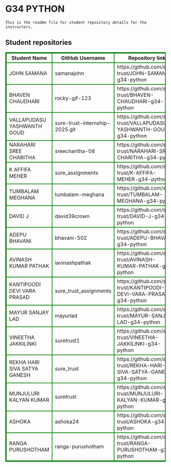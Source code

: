 # G34 PYTHON
    This is the readme file for student repository details for the instructors.
## Student repositories 
<table style="border : 2px solid green; width:100%;">
<tr >
<th style="border : 2px solid green;">Student Name</th>
<th style="border : 2px solid green;">GitHub Username</th>
<th style="border : 2px solid green;">Repository link</th>
</tr>
<tr style="border : 2px solid green;">
<td style="border : 2px solid green;">JOHN SAMANA</td> 

<td style="border : 2px solid green;">samanajohn</td> 

<td style="border : 2px solid green;">https://github.com/sure-trust/JOHN-SAMANA-g34-python</td> 
</tr>

<tr style="border : 2px solid green;">
<td style="border : 2px solid green;">BHAVEN CHAUDHARI</td> 

<td style="border : 2px solid green;">rocky-gif-123</td> 

<td style="border : 2px solid green;">https://github.com/sure-trust/BHAVEN-CHAUDHARI-g34-python</td> 
</tr>

<tr style="border : 2px solid green;">
<td style="border : 2px solid green;">VALLAPUDASU YASHWANTH GOUD</td> 

<td style="border : 2px solid green;">sure-trust-internship-2025.git</td> 

<td style="border : 2px solid green;">https://github.com/sure-trust/VALLAPUDASU-YASHWANTH-GOUD-g34-python</td> 
</tr>

<tr style="border : 2px solid green;">
<td style="border : 2px solid green;">NARAHARI SREE CHARITHA</td> 

<td style="border : 2px solid green;">sreecharitha-08</td> 

<td style="border : 2px solid green;">https://github.com/sure-trust/NARAHARI-SREE-CHARITHA-g34-python</td> 
</tr>

<tr style="border : 2px solid green;">
<td style="border : 2px solid green;">K AFFIFA MEHER</td> 

<td style="border : 2px solid green;">sure_assignments</td> 

<td style="border : 2px solid green;">https://github.com/sure-trust/K-AFFIFA-MEHER-g34-python</td> 
</tr>

<tr style="border : 2px solid green;">
<td style="border : 2px solid green;">TUMBALAM MEGHANA</td> 

<td style="border : 2px solid green;">tumbalam-meghana</td> 

<td style="border : 2px solid green;">https://github.com/sure-trust/TUMBALAM-MEGHANA-g34-python</td> 
</tr>

<tr style="border : 2px solid green;">
<td style="border : 2px solid green;">DAVID J</td> 

<td style="border : 2px solid green;">david39crown</td> 

<td style="border : 2px solid green;">https://github.com/sure-trust/DAVID-J-g34-python</td> 
</tr>

<tr style="border : 2px solid green;">
<td style="border : 2px solid green;">ADEPU BHAVANI</td> 

<td style="border : 2px solid green;">bhavani-502</td> 

<td style="border : 2px solid green;">https://github.com/sure-trust/ADEPU-BHAVANI-g34-python</td> 
</tr>

<tr style="border : 2px solid green;">
<td style="border : 2px solid green;">AVINASH KUMAR PATHAK</td> 

<td style="border : 2px solid green;">iavinashpathak</td> 

<td style="border : 2px solid green;">https://github.com/sure-trust/AVINASH-KUMAR-PATHAK-g34-python</td> 
</tr>

<tr style="border : 2px solid green;">
<td style="border : 2px solid green;">KANTIPOODI DEVI VARA PRASAD</td> 

<td style="border : 2px solid green;">sure_trust_assignments</td> 

<td style="border : 2px solid green;">https://github.com/sure-trust/KANTIPOODI-DEVI-VARA-PRASAD-g34-python</td> 
</tr>

<tr style="border : 2px solid green;">
<td style="border : 2px solid green;">MAYUR SANJAY LAD</td> 

<td style="border : 2px solid green;">mayurlad</td> 

<td style="border : 2px solid green;">https://github.com/sure-trust/MAYUR-SANJAY-LAD-g34-python</td> 
</tr>

<tr style="border : 2px solid green;">
<td style="border : 2px solid green;">VINEETHA JAKKILINKI</td> 

<td style="border : 2px solid green;">suretrust1</td> 

<td style="border : 2px solid green;">https://github.com/sure-trust/VINEETHA-JAKKILINKI-g34-python</td> 
</tr>

<tr style="border : 2px solid green;">
<td style="border : 2px solid green;">REKHA HARI SIVA SATYA GANESH</td> 

<td style="border : 2px solid green;">sure_trust</td> 

<td style="border : 2px solid green;">https://github.com/sure-trust/REKHA-HARI-SIVA-SATYA-GANESH-g34-python</td> 
</tr>

<tr style="border : 2px solid green;">
<td style="border : 2px solid green;">MUNJULURI KALYAN KUMAR</td> 

<td style="border : 2px solid green;">suretrust</td> 

<td style="border : 2px solid green;">https://github.com/sure-trust/MUNJULURI-KALYAN-KUMAR-g34-python</td> 
</tr>

<tr style="border : 2px solid green;">
<td style="border : 2px solid green;">ASHOKA</td> 

<td style="border : 2px solid green;">ashoka24</td> 

<td style="border : 2px solid green;">https://github.com/sure-trust/ASHOKA-g34-python</td> 
</tr>

<tr style="border : 2px solid green;">
<td style="border : 2px solid green;">RANGA PURUSHOTHAM</td> 

<td style="border : 2px solid green;">ranga-purushotham</td> 

<td style="border : 2px solid green;">https://github.com/sure-trust/RANGA-PURUSHOTHAM-g34-python</td> 
</tr>
